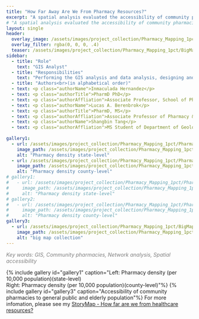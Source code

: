 ```yaml
---
title: "How Far Away Are We From Pharmacy Resources?"
excerpt: "A spatial analysis evaluated the accessibility of community pharmacies in the United States. In this project, I performed spatial analysis, network analysis and data analysis, as well as a StoryMap with interactive maps."
# "A spatial analysis evaluated the accessibility of community pharmacies to the general public in the United States. In this project, I performed spatial analysis, network analysis and data analysis, as well as a StoryMap with interactive maps."
layout: single
header:
  overlay_image: /assets/images/project_collection/Pharmacy_Mapping_1pct/Project_pharmacy_header.jpg
  overlay_filter: rgba(0, 0, 0, .4)
  teaser: /assets/images/project_collection/Pharmacy_Mapping_1pct/BigMapLayout.jpg
sidebar:
  - title: "Role"
    text: "GIS Analyst"
  - title: "Responsibilities"
    text: "Performing the GIS analysis and data analysis, designing and generating maps and plots"
  - title: "Authors<br>(in alphabetical order)"
  - text: <p class="authorName">Inmaculada Hernandez</p>
  - text: <p class="authorTitle">PharmD PhD</p>
  - text: <p class="authorAffliation">Associate Professor, School of Pharmacy and Pharmaceutical Science, University of California, San Diego</p>
  - text: <p class="authorName">Lucas A. Berenbrok</p>
  - text: <p class="authorTitle">PharmD, MS</p>
  - text: <p class="authorAffliation">Associate Professor of Pharmacy & Therapeutics, School of Pharmacy, University of Pittsburgh</p>
  - text: <p class="authorName">Shangbin Tang</p>
  - text: <p class="authorAffliation">MS Student of Department of Geology & Environmental Science, Dietrich School of Arts & Sciences, University of Pittsburgh</p>
  
gallery1:
  - url: /assets/images/project_collection/Pharmacy_Mapping_1pct/Pharmacies per 10000 _State.jpg
    image_path: /assets/images/project_collection/Pharmacy_Mapping_1pct/Pharmacies per 10000 _State.jpg
    alt: "Pharmacy density state-level"
  - url: /assets/images/project_collection/Pharmacy_Mapping_1pct/Pharmacies per 10000_County.jpg
    image_path: /assets/images/project_collection/Pharmacy_Mapping_1pct/Pharmacies per 10000_County.jpg
    alt: "Pharmacy density county-level"
# gallery1:
#   - url: /assets/images/project_collection/Pharmacy_Mapping_1pct/Pharmacies per 10000 _State.jpg
#     image_path: /assets/images/project_collection/Pharmacy_Mapping_1pct/Pharmacies per 10000 _State.jpg
#     alt: "Pharmacy density state-level"
# gallery2:
#   - url: /assets/images/project_collection/Pharmacy_Mapping_1pct/Pharmacies per 10000_County.jpg
#     image_path: /assets/images/project_collection/Pharmacy_Mapping_1pct/Pharmacies per 10000_County.jpg
#     alt: "Pharmacy density county-level"
gallery3:
  - url: /assets/images/project_collection/Pharmacy_Mapping_1pct/BigMapLayout.jpg
    image_path: /assets/images/project_collection/Pharmacy_Mapping_1pct/BigMapLayout.jpg
    alt: "big map collection"     
---
```


<!-- {% include gallery caption="This is a sample gallery to go along with this case study." %}
![image-center]({{ site.url }}{{ site.baseurl }}/assets/images/image-alignment-580x300.jpg){: .align-center} -->
<p style="color:grey"><em>Key words: GIS, Community pharmacies, Network analysis, Spatial accessibility</em></p>
{% include gallery id="gallery1" caption="Left: Pharmacy density (per 10,000 population)(state-level)<br>Right: Pharmacy density (per 10,000 population)(county-level)"%}
{% include gallery id="gallery3" caption="Accessibility of community pharmacies to general public and elderly population"%}
For more infomation, please see my <a href="https://storymaps.arcgis.com/stories/c1979f81901b4ad8b5006fad4afe2d6e" target="_blank">StoryMap - How far are we from healthcare resources?<a>
